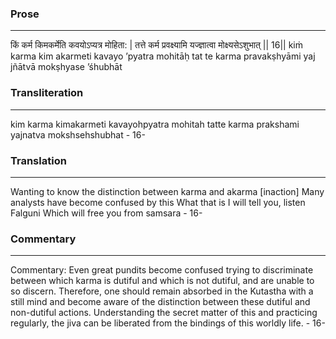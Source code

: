 ### Prose 
 --- 
किं कर्म किमकर्मेति कवयोऽप्यत्र मोहिता: |
तत्ते कर्म प्रवक्ष्यामि यज्ज्ञात्वा मोक्ष्यसेऽशुभात् || 16||
kiṁ karma kim akarmeti kavayo ’pyatra mohitāḥ
tat te karma pravakṣhyāmi yaj jñātvā mokṣhyase ’śhubhāt

### Transliteration 
 --- 
kim karma kimakarmeti kavayohpyatra mohitah tatte karma prakshami yajnatva mokshsehshubhat - 16-

### Translation 
 --- 
Wanting to know the distinction between karma and akarma [inaction] Many analysts have become confused by this What that is I will tell you, listen Falguni Which will free you from samsara - 16-

### Commentary 
 --- 
Commentary: Even great pundits become confused trying to discriminate between which karma is dutiful and which is not dutiful, and are unable to so discern. Therefore, one should remain absorbed in the Kutastha with a still mind and become aware of the distinction between these dutiful and non-dutiful actions. Understanding the secret matter of this and practicing regularly, the jiva can be liberated from the bindings of this worldly life. - 16-